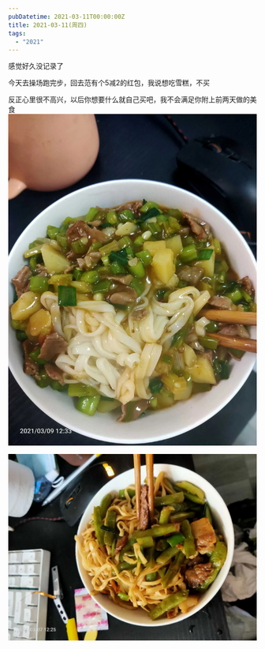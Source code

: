 ```yaml
---
pubDatetime: 2021-03-11T00:00:00Z
title: 2021-03-11(周四)
tags:
  - "2021"
---
```


感觉好久没记录了

今天去操场跑完步，回去范有个5减2的红包，我说想吃雪糕，不买


反正心里很不高兴，以后你想要什么就自己买吧，我不会满足你附上前两天做的美食![](../../img/6904315-0e2b8cbd4055c52a.jpg)

![](../../img/6904315-f9cabe636f106aff.jpg)

